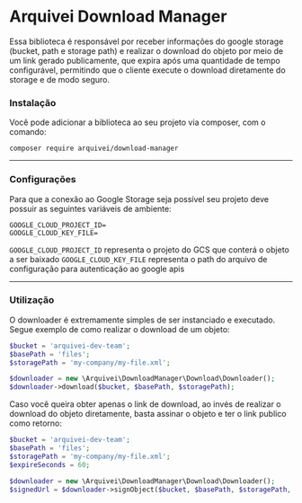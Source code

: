 # Arquivei Download Manager

Essa biblioteca é responsável por receber informações do google storage (bucket, path e storage path) e realizar
o download do objeto por meio de um link gerado publicamente, que expira após uma quantidade de tempo configurável,
permitindo que o cliente execute o download diretamente do storage e de modo seguro.

### Instalação

Você pode adicionar a biblioteca ao seu projeto via composer, com o comando:

`composer require arquivei/download-manager`
___

### Configurações

Para que a conexão ao Google Storage seja possível seu projeto deve possuir as seguintes variáveis de ambiente:

```dotenv
GOOGLE_CLOUD_PROJECT_ID=
GOOGLE_CLOUD_KEY_FILE=
```
`GOOGLE_CLOUD_PROJECT_ID` representa o projeto do GCS que conterá o objeto a ser baixado
`GOOGLE_CLOUD_KEY_FILE` representa o path do arquivo de configuração para autenticação ao google apis

___

### Utilização

O downloader é extremamente simples de ser instanciado e executado. Segue exemplo de como realizar
o download de um objeto:

```php
$bucket = 'arquivei-dev-team';
$basePath = 'files';
$storagePath = 'my-company/my-file.xml';

$downloader = new \Arquivei\DownloadManager\Download\Downloader();
$downloader->download($bucket, $basePath, $storagePath);
```

Caso você queira obter apenas o link de download, ao invés de realizar o download do objeto diretamente, 
basta assinar o objeto e ter o link publico como retorno:
```php
$bucket = 'arquivei-dev-team';
$basePath = 'files';
$storagePath = 'my-company/my-file.xml';
$expireSeconds = 60;

$downloader = new \Arquivei\DownloadManager\Download\Downloader();
$signedUrl = $downloader->signObject($bucket, $basePath, $storagePath, $expireSeconds);
```